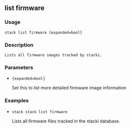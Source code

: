 ## list firmware

### Usage

`stack list firmware [expanded=bool]`

### Description


	Lists all firmware images tracked by stacki.

	

### Parameters
* `{expanded=bool}`

   Set this to list more detailed firmware image information

### Examples

* `stack stack list firmware`

   Lists all firmware files tracked in the stacki database.



